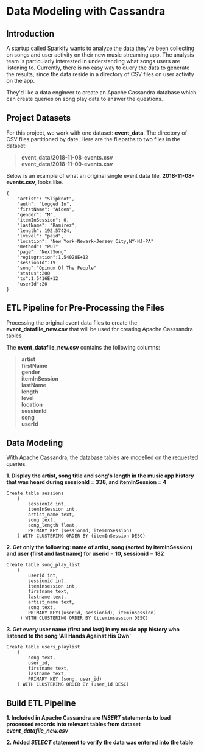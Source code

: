 # Data Modeling with Cassandra

## Introduction

<p>A startup called Sparkify wants to analyze the data they've been collecting on songs and user activity on their new music streaming app. The analysis team is particularly interested in understanding what songs users are listening to. Currently, there is no easy way to query the data to generate the results, since the data reside in a directory of CSV files on user activity on the app.</p>

<p>They'd like a data engineer to create an Apache Cassandra database which can create queries on song play data to answer the questions. </p>

## Project Datasets

For this project, we work with one dataset: **event_data**. The directory of CSV files partitioned by date. Here are the filepaths to two files in the dataset:

>**event_data/2018-11-08-events.csv**<br>
>**event_data/2018-11-09-events.csv**

Below is an example of what an original single event data file, **2018-11-08-events.csv**, looks like.
```
{
    "artist": "Slipknot", 
    "auth": "Logged In", 
    "firstName": "Aiden", 
    "gender": "M", 
    "itemInSession": 0, 
    "lastName": "Ramirez", 
    "length": 192.57424, 
    "lvevel": "paid", 
    "location": "New York-Newark-Jersey City,NY-NJ-PA"
    "method": "PUT"    
    "page": "NextSong"
    "regisgration":1.54028E+12
    "sessionId":19
    "song":"Opinum Of The People"
    "status":200
    "ts":1.5416E+12
    "userId":20    
}
```

##  ETL Pipeline for Pre-Processing the Files

Processing the original event data files to create the **event_datafile_new.csv** that will be used for creating Apache Casssandra tables

The **event_datafile_new.csv** contains the following columns:

>**artist<br>
firstName<br>
gender<br>
itemInSession<br>
lastName<br>
length<br>
level<br>
location<br>
sessionId<br>
song<br>
>userId**<br>


## Data Modeling 

With Apache Cassandra, the database tables are modelled on the requested queries.

**1. Display the artist, song title and song's length in the music app history that was heard during sessionId = 338, and itemInSession = 4**<br>

```
Create table sessions
    (
        sessionId int,
        itemInSession int,
        artist_name text,
        song text,
        song_length float,
        PRIMARY KEY (sessionId, itemInSession)  
    ) WITH CLUSTERING ORDER BY (itemInSession DESC)
```

**2. Get only the following: name of artist, song (sorted by itemInSession) and user (first and last name) for userid = 10, sessionid = 182**<br>

```
Create table song_play_list
    (
        userid int,
        sessionid int,
        iteminsession int,
        firstname text,
        lastname text,      
        artist_name text,
        song text,     
        PRIMARY KEY((userid, sessionid), iteminsession)
     ) WITH CLUSTERING ORDER BY (iteminsession DESC)

```

    
**3. Get every user name (first and last) in my music app history who listened to the song 'All Hands Against His Own'**<br>

```
Create table users_playlist 
    (
        song text,
        user_id,
        firstname text,
        lastname text,  
        PRIMARY KEY (song, user_id)  
    ) WITH CLUSTERING ORDER BY (user_id DESC)
```

## Build ETL Pipeline

**1. Included in  Apache Cassandra are *INSERT* statements to load processed records into relevant tables from dataset *event_datafile_new.csv***


**2. Added *SELECT* statement to verify the data was entered into the table**

